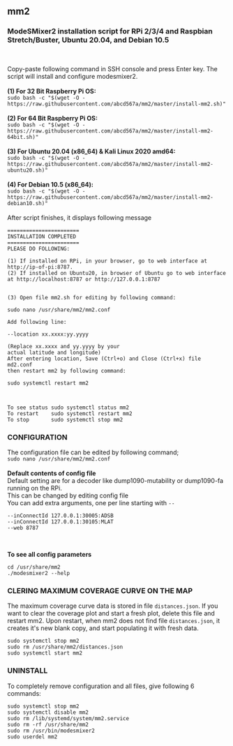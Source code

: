 ## mm2
### ModeSMixer2 installation script for RPi 2/3/4 and Raspbian Stretch/Buster, Ubuntu 20.04, and Debian 10.5 
</br>

Copy-paste following command in SSH console and press Enter key. The script will install and configure modesmixer2. </br></br>
**(1) For 32 Bit Raspberry Pi OS:** </br>
`sudo bash -c "$(wget -O - https://raw.githubusercontent.com/abcd567a/mm2/master/install-mm2.sh)" `</br></br>
**(2) For 64 Bit Raspberry Pi OS:** </br>
`sudo bash -c "$(wget -O - https://raw.githubusercontent.com/abcd567a/mm2/master/install-mm2-64bit.sh)" ` </br></br>
**(3) For Ubuntu 20.04 (x86_64) & Kali Linux 2020 amd64:** </br>
`sudo bash -c "$(wget -O - https://raw.githubusercontent.com/abcd567a/mm2/master/install-mm2-ubuntu20.sh)" ` </br></br>
**(4) For Debian 10.5 (x86_64):** </br>
`sudo bash -c "$(wget -O - https://raw.githubusercontent.com/abcd567a/mm2/master/install-mm2-debian10.sh)" ` </br></br>
After script finishes, it displays following message
```
=======================
INSTALLATION COMPLETED
=======================
PLEASE DO FOLLOWING:

(1) If installed on RPi, in your browser, go to web interface at http://ip-of-pi:8787. 
(2) If installed on Ubuntu20, in browser of Ubuntu go to web interface at http://localhost:8787 or http://127.0.0.1:8787


(3) Open file mm2.sh for editing by following command:

sudo nano /usr/share/mm2/mm2.conf

Add following line: 

--location xx.xxxx:yy.yyyy 

(Replace xx.xxxx and yy.yyyy by your 
actual latitude and longitude) 
After entering location, Save (Ctrl+o) and Close (Ctrl+x) file md2.conf 
then restart mm2 by following command: 

sudo systemctl restart mm2



To see status sudo systemctl status mm2
To restart    sudo systemctl restart mm2
To stop       sudo systemctl stop mm2
```

### CONFIGURATION </br>
The configuration file can be edited by following command; </br>
`sudo nano /usr/share/mm2/mm2.conf ` </br></br>
**Default contents of config file**</br>
Default setting are for a decoder like dump1090-mutability or dump1090-fa running on the RPi. </br>
This can be changed by editing config file</br>
You can add extra arguments, one per line starting with `--` </br>
```
--inConnectId 127.0.0.1:30005:ADSB
--inConnectId 127.0.0.1:30105:MLAT
--web 8787

```
</br>

**To see all config parameters** </br>
```
cd /usr/share/mm2
./modesmixer2 --help
```

### CLERING MAXIMUM COVERAGE CURVE ON THE MAP</br>
The maximum coverage curve data is stored in file `distances.json`. If you want to clear the coverage plot and start a fresh plot, delete this file and restart mm2. Upon restart, when mm2 does not find file `distances.json`, it creates it's new blank copy, and start populating it with fresh data. </br>
```
sudo systemctl stop mm2
sudo rm /usr/share/mm2/distances.json  
sudo systemctl start mm2   
```

### UNINSTALL </br>
To completely remove configuration and all files, give following 6 commands:
```
sudo systemctl stop mm2 
sudo systemctl disable mm2 
sudo rm /lib/systemd/system/mm2.service 
sudo rm -rf /usr/share/mm2 
sudo rm /usr/bin/modesmixer2 
sudo userdel mm2  
```
